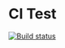 # CI Test

[![Build status](https://ci.appveyor.com/api/projects/status/hjwo6glb6ste3nyb?svg=true)](https://ci.appveyor.com/project/allvb/nickname)